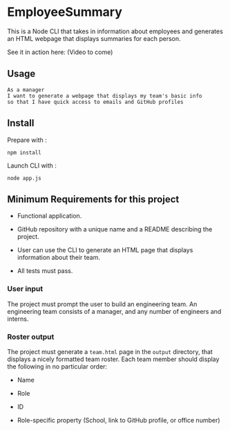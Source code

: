 # EmployeeSummary

This is a Node CLI that takes in information about employees and generates an HTML webpage that displays summaries for each person.

See it in action here:
(Video to come)

## Usage

```
As a manager
I want to generate a webpage that displays my team's basic info
so that I have quick access to emails and GitHub profiles
```

## Install

Prepare with :

`npm install`

Launch CLI with :

`node app.js`

## Minimum Requirements for this project

- Functional application.

- GitHub repository with a unique name and a README describing the project.

- User can use the CLI to generate an HTML page that displays information about their team.

- All tests must pass.

### User input

The project must prompt the user to build an engineering team. An engineering
team consists of a manager, and any number of engineers and interns.

### Roster output

The project must generate a `team.html` page in the `output` directory, that displays a nicely formatted team roster. Each team member should display the following in no particular order:

- Name

- Role

- ID

- Role-specific property (School, link to GitHub profile, or office number)

